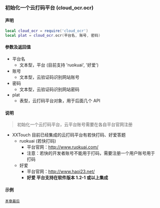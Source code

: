 ### 初始化一个云打码平台 \(**cloud\_ocr\.ocr**\)


#### 声明
```lua
local cloud_ocr = require('cloud_ocr')
local plat = cloud_ocr.ocr(平台名, 账号, 密码)
```


#### 参数及返回值
- 平台名
    - 文本型，平台 (目前支持 'ruokuai', '好爱') 
- 账号
    - 文本型，云验证码识别网站账号
- 密码
    - 文本型，云验证码识别网站密码
- plat
    - 表型，云打码平台对象，用于后面几个 API


#### 说明
> 初始化一个云打码平台，云平台账号需要在各自平台官网注册  
- XXTouch 目前已经集成的云打码平台有若快打码、好爱答题
    - ruokuai (若快打码)   
         - 平台官网：http://www.ruokuai.com/  
         - 注意：若快的开发者账号不能用于打码，需要注册一个用户账号用于打码  
    - 好爱  
         - 平台官网：http://www.haoi23.net/  
         - **好爱 平台支持在软件版本 1\.2\-1 或以上集成**  


#### 示例  
[`本章最后`](/Handbook/cloud_ocr/samples.md)

